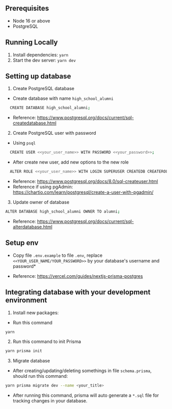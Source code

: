 ## Prerequisites
- Node 16 or above
- PostgreSQL

## Running Locally

1. Install dependencies: `yarn`
2. Start the dev server: `yarn dev`

## Setting up database

1. Create PostgreSQL database
* Create database with name `high_school_alumni`
```bash
  CREATE DATABASE high_school_alumni;
```
* Reference: https://www.postgresql.org/docs/current/sql-createdatabase.html

2. Create PostgreSQL user with password
* Using `psql`
```bash
  CREATE USER <<your_user_name>> WITH PASSWORD <<your_password>>;
```
* After create new user, add new options to the new role
```bash
  ALTER ROLE <<your_user_name>> WITH LOGIN SUPERUSER CREATEDB CREATEROLE;
```
* Reference: https://www.postgresql.org/docs/8.0/sql-createuser.html
* Reference if using pgAdmin: https://chartio.com/learn/postgresql/create-a-user-with-pgadmin/
3. Update owner of database
```bash
ALTER DATABASE high_school_alumni OWNER TO alumni;
```
* Reference: https://www.postgresql.org/docs/current/sql-alterdatabase.html

## Setup env
* Copy file `.env.example` to file `.env`, replace `<<YOUR_USER_NAME/YOUR_PASSWORD>>` by your database's username and password*

* Reference: https://vercel.com/guides/nextjs-prisma-postgres

## Integrating database with your development environment
1. Install new packages:
* Run this command
```bash
yarn
```
2. Run this command to init Prisma
```bash
yarn prisma init
```
3. Migrate database
- After creating/updating/deleting somethings in file `schema.prisma`, should run this command:
```bash
yarn prisma migrate dev --name <your_title>
```
- After running this command, prisma will auto generate a `*.sql` file for tracking changes in your database.


